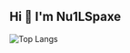 ## Hi 👋 I'm Nu1LSpaxe

![Top Langs](https://github-readme-stats.vercel.app/api/top-langs/?username=Nu1LSpaxe&hide=Jupyter%20Notebook,css,scss,html&theme=tokyonight)

<!--
**Nu1LSpaxe/Nu1LSpaxe** is a ✨ _special_ ✨ repository because its `README.md` (this file) appears on your GitHub profile.

Here are some ideas to get you started:

- 🔭 I’m currently working on ...
- 🌱 I’m currently learning ...
- 👯 I’m looking to collaborate on ...
- 🤔 I’m looking for help with ...
- 💬 Ask me about ...
- 📫 How to reach me: ...
- 😄 Pronouns: ...
- ⚡ Fun fact: ...
-->
